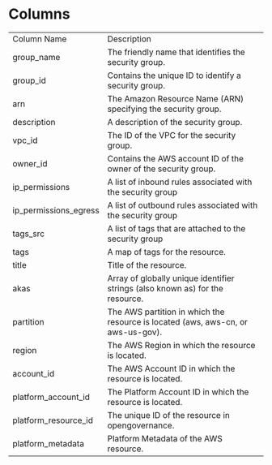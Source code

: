 # Columns  

<table>
	<tr><td>Column Name</td><td>Description</td></tr>
	<tr><td>group_name</td><td>The friendly name that identifies the security group.</td></tr>
	<tr><td>group_id</td><td>Contains the unique ID to identify a security group.</td></tr>
	<tr><td>arn</td><td>The Amazon Resource Name (ARN) specifying the security group.</td></tr>
	<tr><td>description</td><td>A description of the security group.</td></tr>
	<tr><td>vpc_id</td><td>The ID of the VPC for the security group.</td></tr>
	<tr><td>owner_id</td><td>Contains the AWS account ID of the owner of the security group.</td></tr>
	<tr><td>ip_permissions</td><td>A list of inbound rules associated with the security group</td></tr>
	<tr><td>ip_permissions_egress</td><td>A list of outbound rules associated with the security group</td></tr>
	<tr><td>tags_src</td><td>A list of tags that are attached to the security group</td></tr>
	<tr><td>tags</td><td>A map of tags for the resource.</td></tr>
	<tr><td>title</td><td>Title of the resource.</td></tr>
	<tr><td>akas</td><td>Array of globally unique identifier strings (also known as) for the resource.</td></tr>
	<tr><td>partition</td><td>The AWS partition in which the resource is located (aws, aws-cn, or aws-us-gov).</td></tr>
	<tr><td>region</td><td>The AWS Region in which the resource is located.</td></tr>
	<tr><td>account_id</td><td>The AWS Account ID in which the resource is located.</td></tr>
	<tr><td>platform_account_id</td><td>The Platform Account ID in which the resource is located.</td></tr>
	<tr><td>platform_resource_id</td><td>The unique ID of the resource in opengovernance.</td></tr>
	<tr><td>platform_metadata</td><td>Platform Metadata of the AWS resource.</td></tr>
</table>